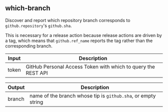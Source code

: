 ## which-branch

Discover and report which repository branch corresponds to `github.repository`'s `github.sha`.

This is necessary for a release action because release actions are driven by a tag, which means that `github.ref_name` reports the tag rather than the corresponding branch.

| Input | Description |
| ----- | ----------- |
| token | GitHub Personal Access Token with which to query the REST API |

| Output | Description |
| ------ | ----------- |
| branch | name of the branch whose tip is `github.sha`, or empty string |

